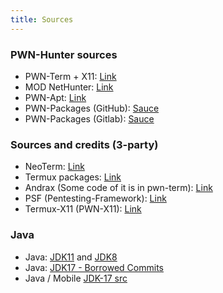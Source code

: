 ```yaml
---
title: Sources
---
```


### PWN-Hunter sources
* PWN-Term + X11: [Link](https://github.com/PWN-Term/PWN-Term)
* MOD NetHunter: [Link](https://gitlab.com/pwn-hunter/nethunter/nethunter-app)
* PWN-Apt: [Link](https://gitlab.com/pwn-hunter/apt-repository)
* PWN-Packages (GitHub): [Sauce](https://github.com/pwn-term)
* PWN-Packages (Gitlab): [Sauce](https://gitlab.com/pwn-hunter)

### Sources and credits (3-party)
* NeoTerm: [Link](https://github.com/NeoTerm/)
* Termux packages: [Link](https://github.com/termux/)
* Andrax (Some code of it is in pwn-term): [Link](https://gitlab.com/crk-mythical/andrax-hackers-platform-v5-2/)
* PSF (Pentesting-Framework): [Link](https://github.com/abhackerofficial/pentesting-framework)
* Termux-X11 (PWN-X11): [Link](https://github.com/termux/termux-x11)

### Java
* Java: [JDK11](https://play.google.com/store/apps/details?id=ru.iiec.jvdroid) and [JDK8](https://github.com/Hax4us/java)
* Java: [JDK17 - Borrowed Commits](https://github.com/androidports)
* Java / Mobile [JDK-17 src](https://github.com/PojavLauncherTeam/mobile)
